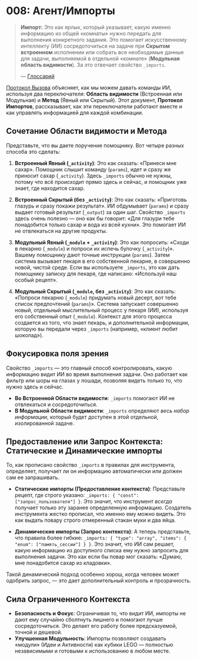 # 008: Агент/Импорты

> **Импорт:** Это как ярлык, который указывает, какую именно информацию из общей «комнаты» нужно передать для выполнения конкретного задания. Это помогает искусственному интеллекту (ИИ) сосредоточиться на задаче при **Скрытом встроенном** исполнении или собрать все необходимые данные для задачи, выполняемой в отдельной «комнате» (**Модульная область видимости**). За это отвечает свойство `_imports`.
>
> — [Глоссарий](./000_glossary.md)

[Протокол Вызова](./004_agent_call.md) объясняет, как мы можем давать команды ИИ, используя два переключателя: **Область видимости** (Встроенная или Модульная) и **Метод** (Явный или Скрытый). Этот документ, **Протокол Импортов**, рассказывает, как эти переключатели работают вместе и как управлять информацией для каждой комбинации.

## Сочетание Области видимости и Метода

Представьте, что вы даете поручение помощнику. Вот четыре разных способа это сделать:

1.  **Встроенный Явный (`_activity`)**: Это как сказать: «Принеси мне сахар». Помощник слышит команду (`params`), идет и сразу же приносит сахар (`_activity`). Здесь `_imports` обычно не нужны, потому что всё происходит прямо здесь и сейчас, и помощник уже знает, где находится сахар.

2.  **Встроенный Скрытый (без `_activity`)**: Это как сказать: «Приготовь глазурь и сразу покажи результат». ИИ обдумывает (`params`) и сразу выдает готовый результат (`_output`) за один шаг. Свойство `_imports` здесь очень полезно — оно как бы говорит: «Для глазури тебе понадобится только сахар и вода из всей кухни». Это помогает ИИ не отвлекаться на другие продукты.

3.  **Модульный Явный (`_module` + `_activity`)**: Это как попросить: «Сходи в пекарню (`_module`) и попроси их испечь булочку (`_activity`)». Вашему помощнику дают точные инструкции (`params`). Затем система вызывает пекаря в его собственной пекарне, в совершенно новой, чистой среде. Если вы используете `_imports`, это как дать помощнику записку для пекаря, где написано: «Используй наш особый рецепт».

4.  **Модульный Скрытый (`_module`, без `_activity`)**: Это как сказать: «Попроси пекарню (`_module`) придумать новый десерт, вот тебе список предпочтений (`params`)». Система запускает совершенно новый, отдельный мыслительный процесс у пекаря (ИИ), используя его собственный опыт (`_module`). Контекст для этого процесса создается из того, что знает пекарь, и дополнительной информации, которую вы передали через `_imports` (например, «клиент любит шоколад»).

## Фокусировка поля зрения

Свойство `_imports` — это главный способ контролировать, какую информацию видит ИИ во время выполнения задачи. Оно работает как фильтр или шоры на глазах у лошади, позволяя видеть только то, что нужно здесь и сейчас.

- **Во Встроенной Области видимости**: `_imports` помогают ИИ не отвлекаться и сосредоточиться.
- **В Модульной Области видимости**: `_imports` определяют *весь набор информации*, который будет доступен в этой отдельной, изолированной задаче.

## Предоставление или Запрос Контекста: Статические и Динамические импорты

То, как прописано свойство `_imports` в правилах для инструмента, определяет, получает ли он информацию автоматически или должен сам ее запрашивать.

- **Статические импорты (Предоставление контекста)**: Представьте рецепт, где строго указано: `_imports: { "const": ["запрос_пользователя"] }`. Это значит, что инструмент *всегда* получает только эту заранее определенную информацию. Создатель инструмента жестко прописал, что именно ему можно видеть. Это как выдать повару строго отмеренный стакан муки и два яйца.

- **Динамические импорты (Запрос контекста)**: А теперь представьте, что правила более гибкие: `_imports: { "type": "array", "items": { "enum": ["память_сессии"] } }`. Это значит, что ИИ сам решает, какую информацию из доступного списка ему нужно запросить для выполнения задачи. Это как если бы повар мог сказать: «Думаю, мне понадобится сахар из кладовки».

Такой динамический подход особенно хорош, когда человек может одобрить запрос, — это дает дополнительный контроль и прозрачность.

## Сила Ограниченного Контекста

- **Безопасность и Фокус**: Ограничивая то, что видит ИИ, импорты не дают ему случайно сболтнуть лишнего и помогают лучше сосредоточиться. Это делает его работу более предсказуемой, точной и дешевой.
- **Улучшенная Модульность**: Импорты позволяют создавать «модули» (Идеи и Активности) как кубики LEGO — полностью независимыми и готовыми к использованию в любом месте.